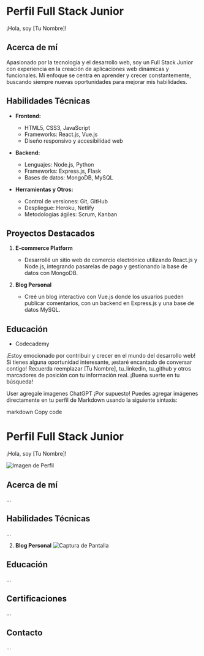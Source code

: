 # Perfil Full Stack Junior

¡Hola, soy [Tu Nombre]!

## Acerca de mí
Apasionado por la tecnología y el desarrollo web, soy un Full Stack Junior con experiencia en la creación de aplicaciones web dinámicas y funcionales. Mi enfoque se centra en aprender y crecer constantemente, buscando siempre nuevas oportunidades para mejorar mis habilidades.

## Habilidades Técnicas
- **Frontend:**
  - HTML5, CSS3, JavaScript
  - Frameworks: React.js, Vue.js
  - Diseño responsivo y accesibilidad web

- **Backend:**
  - Lenguajes: Node.js, Python
  - Frameworks: Express.js, Flask
  - Bases de datos: MongoDB, MySQL

- **Herramientas y Otros:**
  - Control de versiones: Git, GitHub
  - Despliegue: Heroku, Netlify
  - Metodologías ágiles: Scrum, Kanban

## Proyectos Destacados
1. **E-commerce Platform**
   - Desarrollé un sitio web de comercio electrónico utilizando React.js y Node.js, integrando pasarelas de pago y gestionando la base de datos con MongoDB.

2. **Blog Personal**
   - Creé un blog interactivo con Vue.js donde los usuarios pueden publicar comentarios, con un backend en Express.js y una base de datos MySQL.

## Educación
- Codecademy


¡Estoy emocionado por contribuir y crecer en el mundo del desarrollo web! Si tienes alguna oportunidad interesante, ¡estaré encantado de conversar contigo!
Recuerda reemplazar [Tu Nombre], tu_linkedin, tu_github y otros marcadores de posición con tu información real. ¡Buena suerte en tu búsqueda!

User
agregale imagenes
ChatGPT
¡Por supuesto! Puedes agregar imágenes directamente en tu perfil de Markdown usando la siguiente sintaxis:

markdown
Copy code
# Perfil Full Stack Junior

¡Hola, soy [Tu Nombre]!

![Imagen de Perfil](url_de_la_imagen)

## Acerca de mí
...

## Habilidades Técnicas
...


2. **Blog Personal**
   ![Captura de Pantalla](url_de_la_imagen_blog)

## Educación
...

## Certificaciones
...

## Contacto
...
